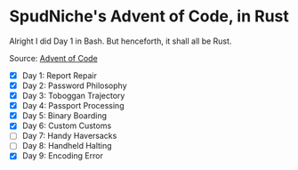 # SpudNiche's Advent of Code, in Rust

Alright I did Day 1 in Bash. But henceforth, it shall all be Rust.

Source: [Advent of Code](https://adventofcode.com/2020)

- [x] Day 1: Report Repair 
- [x] Day 2: Password Philosophy
- [x] Day 3: Toboggan Trajectory
- [x] Day 4: Passport Processing
- [x] Day 5: Binary Boarding
- [x] Day 6: Custom Customs
- [ ] Day 7: Handy Haversacks
- [ ] Day 8: Handheld Halting
- [x] Day 9: Encoding Error
